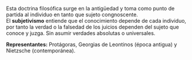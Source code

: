 Esta doctrina filosófica surge en la antigüedad y toma como punto de partida al individuo en tanto que sujeto congnoscente. El **subjetivismo** entiende que el conocimiento depende de cada individuo, por tanto la verdad o la falsedad de los juicios dependen del sujeto que conoce y juzga. Sin asumir verdades absolutas o universales.

**Representantes:** Protágoras, Georgias de Leontinos (época antigua) y Nietzsche (contemporánea).
